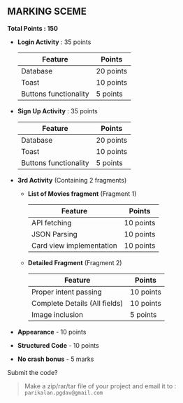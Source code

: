 ## MARKING SCEME

**Total Points :  150**

* **Login Activity** : 35 points

     Feature | Points
     ---  | ---
     Database | 20 points
     Toast | 10 points
     Buttons functionality | 5 points
		
* **Sign Up Activity** : 35 points 		

     Feature | Points
     --- | ---
     Database |20 points
     Toast| 10 points
     Buttons functionality | 5 points
	
		
* **3rd Activity** (Containing 2 fragments)
	* **List of Movies fragment** (Fragment 1)	

	    Feature | Points
        --- | ---
		API fetching | 10 points
		JSON Parsing | 10 points
		Card view implementation | 10 points
	
	* **Detailed Fragment** (Fragment 2)
  
	    Feature | Points
      --- | ---
      Proper intent passing | 10 points
      Complete Details (All fields)|  10 points
      Image inclusion 			|   5  points
		

* **Appearance**		    -			10 points
* **Structured Code**       -			10 points

* **No crash bonus**		-			5 marks  

Submit the code? 
>Make a zip/rar/tar file of your project and email it to : `parikalan.pgdav@gmail.com`
